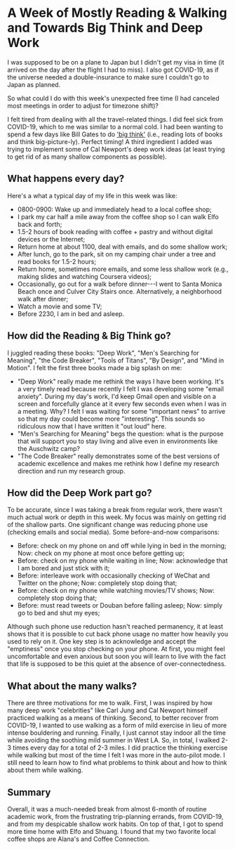 # A Week of Mostly Reading & Walking and Towards Big Think and Deep Work

I was supposed to be on a plane to Japan but I didn't get my visa in time (it arrived on the day after the flight I had to miss). I also got COVID-19, as if the universe needed a double-insurance to make sure I couldn't go to Japan as planned.

So what could I do with this week's unexpected free time (I had canceled most meetings in order to adjust for timezone shift)?

I felt tired from dealing with all the travel-related things. I did feel sick from COVID-19, which to me was similar to a normal cold. I had been wanting to spend a few days like Bill Gates to do ['big think'](https://thriveglobal.com/stories/bill-gates-think-week/) (i.e., reading lots of books and think big-picture-ly). Perfect timing! A third ingredient I added was trying to implement some of Cal Newport's deep work ideas (at least trying to get rid of as many shallow components as possible).

## What happens every day?
Here's a what a typical day of my life in this week was like:
* 0800-0900: Wake up and immediately head to a local coffee shop;
* I park my car half a mile away from the coffee shop so I can walk Elfo back and forth;
* 1.5-2 hours of book reading with coffee + pastry and without digital devices or the Internet;
* Return home at about 1100, deal with emails, and do some shallow work;
* After lunch, go to the park, sit on my camping chair under a tree and read books for 1.5-2 hours;
* Return home, sometimes more emails, and some less shallow work (e.g., making slides and watching Coursera videos);
* Occasionally, go out for a walk before dinner---I went to Santa Monica Beach once and Culver City Stairs once. Alternatively, a neighborhood walk after dinner;
* Watch a movie and some TV;
* Before 2230, I am in bed and asleep.

## How did the Reading & Big Think go?
I juggled reading these books: "Deep Work", "Men's Searching for Meaning", "the Code Breaker", "Tools of Titans", "By Design", and "Mind in Motion". I felt the first three books made a big splash on me:

* "Deep Work" really made me rethink the ways I have been working. It's a very timely read because recently I felt I was developing some "email anxiety". During my day's work, I'd keep Gmail open and visible on a screen and forcefully glance at it every few seconds even when I was in a meeting. Why? I felt I was waiting for some "important news" to arrive so that my day could become more "interesting". This sounds so ridiculous now that I have written it "out loud" here.
* "Men's Searching for Meaning" begs the question: what is the purpose that will support you to stay living and alive even in environments like the Auschwitz camp?
* "The Code Breaker" really demonstrates some of the best versions of academic excellence and makes me rethink how I define my research direction and run my research group.

## How did the Deep Work part go?
To be accurate, since I was taking a break from regular work, there wasn't much actual work or depth in this week. My focus was mainly on getting rid of the shallow parts. One significant change was reducing phone use (checking emails and social media). Some before-and-now comparisons:

* Before: check on my phone on and off while lying in bed in the morning; Now: check on my phone at most once before getting up;
* Before: check on my phone while waiting in line; Now: acknowledge that I am bored and just stick with it;
* Before: interleave work with occasionally checking of WeChat and Twitter on the phone; Now: completely stop doing that;
* Before: check on my phone while watching movies/TV shows; Now: completely stop doing that;
* Before: must read tweets or Douban before falling asleep; Now: simply go to bed and shut my eyes;

Although such phone use reduction hasn't reached permanency, it at least shows that it is possible to cut back phone usage no matter how heavily you used to rely on it. One key step is to acknowledge and accept the "emptiness" once you stop checking on your phone. At first, you might feel uncomfortable and even anxious but soon you will learn to live with the fact that life is supposed to be this quiet at the absence of over-connectedness.

## What about the many walks?
There are three motivations for me to walk. First, I was inspired by how many deep work "celebrities" like Carl Jung and Cal Newport himself practiced walking as a means of thinking. Second, to better recover from COVID-19, I wanted to use walking as a form of mild exercise in lieu of more intense bouldering and running. Finally, I just cannot stay indoor all the time while avoiding the soothing mild summer in West LA. So, in total, I walked 2-3 times every day for a total of 2-3 miles. I did practice the thinking exercise while walking but most of the time I felt I was more in the auto-pilot mode. I still need to learn how to find what problems to think about and how to think about them while walking.

## Summary
Overall, it was a much-needed break from almost 6-month of routine academic work, from the frustrating trip-planning errands, from COVID-19, and from my despicable shallow work habits. On top of that, I got to spend more time home with Elfo and Shuang. I found that my two favorite local coffee shops are Alana's and Coffee Connection.
